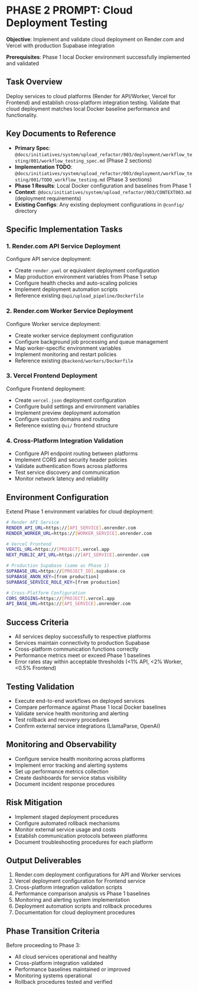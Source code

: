 # PHASE 2 PROMPT: Cloud Deployment Testing

**Objective**: Implement and validate cloud deployment on Render.com and Vercel with production Supabase integration

**Prerequisites**: Phase 1 local Docker environment successfully implemented and validated

## Task Overview
Deploy services to cloud platforms (Render for API/Worker, Vercel for Frontend) and establish cross-platform integration testing. Validate that cloud deployment matches local Docker baseline performance and functionality.

## Key Documents to Reference
- **Primary Spec**: `@docs/initiatives/system/upload_refactor/003/deployment/workflow_testing/001/workflow_testing_spec.md` (Phase 2 sections)
- **Implementation TODO**: `@docs/initiatives/system/upload_refactor/003/deployment/workflow_testing/001/TODO_workflow_testing.md` (Phase 3 sections)
- **Phase 1 Results**: Local Docker configuration and baselines from Phase 1
- **Context**: `@docs/initiatives/system/upload_refactor/003/CONTEXT003.md` (deployment requirements)
- **Existing Configs**: Any existing deployment configurations in `@config/` directory

## Specific Implementation Tasks

### 1. Render.com API Service Deployment
Configure API service deployment:
- Create `render.yaml` or equivalent deployment configuration
- Map production environment variables from Phase 1 setup
- Configure health checks and auto-scaling policies
- Implement deployment automation scripts
- Reference existing `@api/upload_pipeline/Dockerfile`

### 2. Render.com Worker Service Deployment  
Configure Worker service deployment:
- Create worker service deployment configuration
- Configure background job processing and queue management
- Map worker-specific environment variables
- Implement monitoring and restart policies
- Reference existing `@backend/workers/Dockerfile`

### 3. Vercel Frontend Deployment
Configure Frontend deployment:
- Create `vercel.json` deployment configuration
- Configure build settings and environment variables
- Implement preview deployment automation
- Configure custom domains and routing
- Reference existing `@ui/` frontend structure

### 4. Cross-Platform Integration Validation
- Configure API endpoint routing between platforms
- Implement CORS and security header policies  
- Validate authentication flows across platforms
- Test service discovery and communication
- Monitor network latency and reliability

## Environment Configuration
Extend Phase 1 environment variables for cloud deployment:
```bash
# Render API Service
RENDER_API_URL=https://[API_SERVICE].onrender.com
RENDER_WORKER_URL=https://[WORKER_SERVICE].onrender.com

# Vercel Frontend
VERCEL_URL=https://[PROJECT].vercel.app
NEXT_PUBLIC_API_URL=https://[API_SERVICE].onrender.com

# Production Supabase (same as Phase 1)
SUPABASE_URL=https://[PROJECT_ID].supabase.co
SUPABASE_ANON_KEY=[from production]
SUPABASE_SERVICE_ROLE_KEY=[from production]

# Cross-Platform Configuration
CORS_ORIGINS=https://[PROJECT].vercel.app
API_BASE_URL=https://[API_SERVICE].onrender.com
```

## Success Criteria
- All services deploy successfully to respective platforms
- Services maintain connectivity to production Supabase
- Cross-platform communication functions correctly
- Performance metrics meet or exceed Phase 1 baselines
- Error rates stay within acceptable thresholds (<1% API, <2% Worker, <0.5% Frontend)

## Testing Validation
- Execute end-to-end workflows on deployed services
- Compare performance against Phase 1 local Docker baselines  
- Validate service health monitoring and alerting
- Test rollback and recovery procedures
- Confirm external service integrations (LlamaParse, OpenAI)

## Monitoring and Observability
- Configure service health monitoring across platforms
- Implement error tracking and alerting systems
- Set up performance metrics collection
- Create dashboards for service status visibility
- Document incident response procedures

## Risk Mitigation
- Implement staged deployment procedures
- Configure automated rollback mechanisms
- Monitor external service usage and costs
- Establish communication protocols between platforms
- Document troubleshooting procedures for each platform

## Output Deliverables
1. Render.com deployment configurations for API and Worker services
2. Vercel deployment configuration for Frontend service
3. Cross-platform integration validation scripts
4. Performance comparison analysis vs Phase 1 baselines
5. Monitoring and alerting system implementation
6. Deployment automation scripts and rollback procedures
7. Documentation for cloud deployment procedures

## Phase Transition Criteria
Before proceeding to Phase 3:
- All cloud services operational and healthy
- Cross-platform integration validated
- Performance baselines maintained or improved
- Monitoring systems operational
- Rollback procedures tested and verified